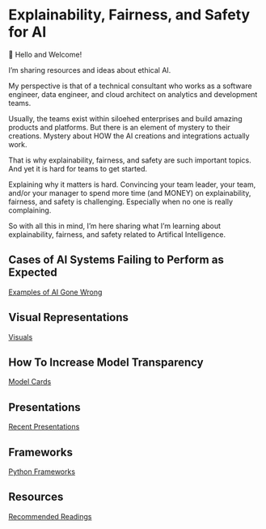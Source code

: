 # Explainability, Fairness, and Safety for AI

👋 Hello and Welcome!  

I’m sharing resources and ideas about ethical AI.    

My perspective is that of a technical consultant who works as a software engineer, data engineer, and cloud architect on analytics and development teams. 

Usually, the teams exist within siloehed enterprises and build amazing products and platforms. But there is an element of mystery to their creations. Mystery about HOW the AI creations and integrations actually work.  

That is why explainability, fairness, and safety are such important topics. And yet it is hard for teams to get started.  

Explaining why it matters is hard. Convincing your team leader, your team, and/or your manager to spend more time (and MONEY) on explainability, fairness, and safety is challenging. Especially when no one is really complaining. 

So with all this in mind, I’m here sharing what I’m learning about explainability, fairness, and safety related to Artifical Intelligence.

## Cases of AI Systems Failing to Perform as Expected
[Examples of AI Gone Wrong](/ai-gone-wrong/README.md)

## Visual Representations 
[Visuals](/visuals/README.md)

## How To Increase Model Transparency 
[Model Cards](/model-cards/README.md)

## Presentations 
[Recent Presentations](/presentations/README.md)

## Frameworks
[Python Frameworks](/python-frameworks/README.md)

## Resources
[Recommended Readings](/resources/README.md)
